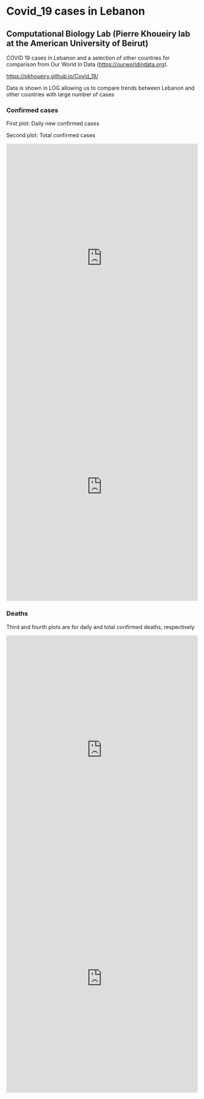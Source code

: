 # Covid_19 cases in Lebanon
## Computational Biology Lab (Pierre Khoueiry lab at the American University of Beirut)

COVID 19 cases in Lebanon and a selection of other countries for comparison from Our World In Data (https://ourworldindata.org).

https://pkhoueiry.github.io/Covid_19/

Data is shown in LOG allowing us to compare trends between Lebanon and other countries with large number of cases

### Confirmed cases

First plot: Daily new confirmed cases

Second plot: Total confirmed cases

<iframe src="https://ourworldindata.org/grapher/daily-cases-covid-19-who?yScale=log&time=1..53&country=FRA+DEU+IRN+ITA+JOR+LBN+SAU+USA+CHN+OWID_WRL" style="width: 100%; height: 600px; border: 0px none;"></iframe>

<iframe src="https://ourworldindata.org/grapher/total-cases-covid-19-who?yScale=log&country=OWID_WRL+ITA+IRN+FRA+GBR+LBN+USA+DEU+SAU+CHN" style="width: 100%; height: 600px; border: 0px none;"></iframe>

### Deaths

Third and fourth plots are for daily and total confirmed deaths, respectively

<iframe src="https://ourworldindata.org/grapher/daily-deaths-covid-19-who?yScale=log&time=2..54&country=OWID_WRL+ITA+IRN+FRA+GBR+LBN+USA+DEU+SAU+CHN" style="width: 100%; height: 600px; border: 0px none;"></iframe>

<iframe src="https://ourworldindata.org/grapher/total-deaths-covid-19-who?yScale=log&country=OWID_WRL+ITA+IRN+FRA+GBR+LBN+USA+DEU+SAU+CHN" style="width: 100%; height: 600px; border: 0px none;"></iframe>

